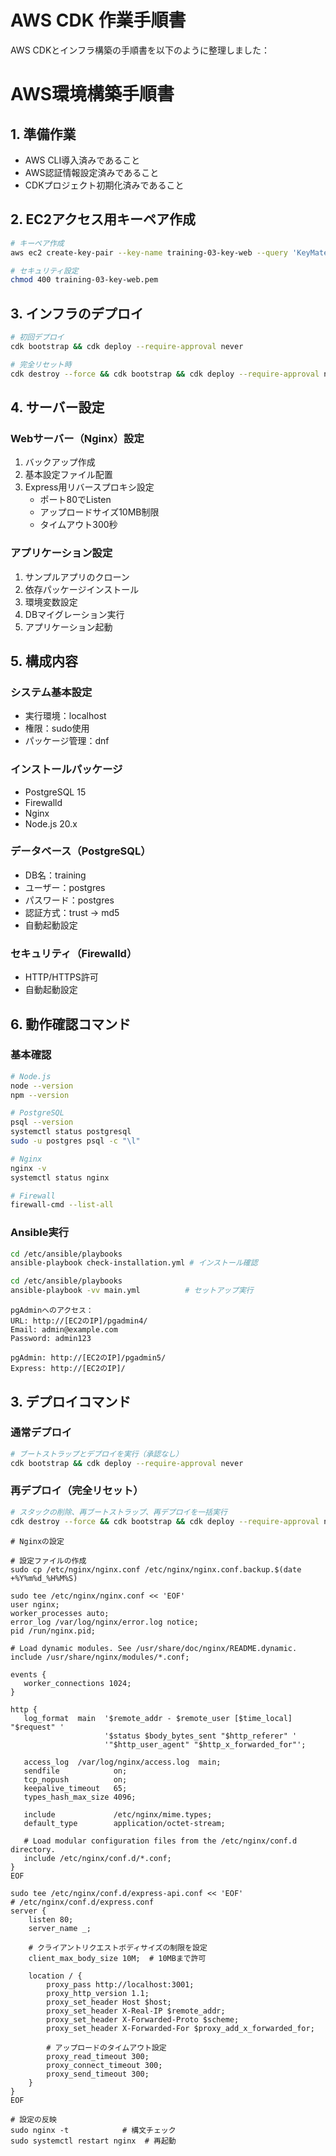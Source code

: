 # AWS CDK 作業手順書

AWS CDKとインフラ構築の手順書を以下のように整理しました：

# AWS環境構築手順書

## 1. 準備作業
- AWS CLI導入済みであること
- AWS認証情報設定済みであること
- CDKプロジェクト初期化済みであること

## 2. EC2アクセス用キーペア作成
```bash
# キーペア作成
aws ec2 create-key-pair --key-name training-03-key-web --query 'KeyMaterial' --output text > training-03-key-web.pem

# セキュリティ設定
chmod 400 training-03-key-web.pem
```

## 3. インフラのデプロイ
```bash
# 初回デプロイ
cdk bootstrap && cdk deploy --require-approval never

# 完全リセット時
cdk destroy --force && cdk bootstrap && cdk deploy --require-approval never
```

## 4. サーバー設定

### Webサーバー（Nginx）設定
1. バックアップ作成
2. 基本設定ファイル配置
3. Express用リバースプロキシ設定
   - ポート80でListen
   - アップロードサイズ10MB制限
   - タイムアウト300秒

### アプリケーション設定
1. サンプルアプリのクローン
2. 依存パッケージインストール
3. 環境変数設定
4. DBマイグレーション実行
5. アプリケーション起動

## 5. 構成内容

### システム基本設定
- 実行環境：localhost
- 権限：sudo使用
- パッケージ管理：dnf

### インストールパッケージ
- PostgreSQL 15
- Firewalld
- Nginx
- Node.js 20.x

### データベース（PostgreSQL）
- DB名：training
- ユーザー：postgres
- パスワード：postgres
- 認証方式：trust → md5
- 自動起動設定

### セキュリティ（Firewalld）
- HTTP/HTTPS許可
- 自動起動設定

## 6. 動作確認コマンド

### 基本確認
```bash
# Node.js
node --version
npm --version

# PostgreSQL
psql --version
systemctl status postgresql
sudo -u postgres psql -c "\l"

# Nginx
nginx -v
systemctl status nginx

# Firewall
firewall-cmd --list-all
```

### Ansible実行
```bash
cd /etc/ansible/playbooks
ansible-playbook check-installation.yml # インストール確認

cd /etc/ansible/playbooks
ansible-playbook -vv main.yml          # セットアップ実行

```

```
pgAdminへのアクセス：
URL: http://[EC2のIP]/pgadmin4/
Email: admin@example.com
Password: admin123
```

```
pgAdmin: http://[EC2のIP]/pgadmin5/
Express: http://[EC2のIP]/
```

## 3. デプロイコマンド

### 通常デプロイ
```bash
# ブートストラップとデプロイを実行（承認なし）
cdk bootstrap && cdk deploy --require-approval never
```

### 再デプロイ（完全リセット）
```bash
# スタックの削除、再ブートストラップ、再デプロイを一括実行
cdk destroy --force && cdk bootstrap && cdk deploy --require-approval never
```


```
# Nginxの設定

# 設定ファイルの作成
sudo cp /etc/nginx/nginx.conf /etc/nginx/nginx.conf.backup.$(date +%Y%m%d_%H%M%S)

sudo tee /etc/nginx/nginx.conf << 'EOF'
user nginx;
worker_processes auto;
error_log /var/log/nginx/error.log notice;
pid /run/nginx.pid;

# Load dynamic modules. See /usr/share/doc/nginx/README.dynamic.
include /usr/share/nginx/modules/*.conf;

events {
   worker_connections 1024;
}

http {
   log_format  main  '$remote_addr - $remote_user [$time_local] "$request" '
                     '$status $body_bytes_sent "$http_referer" '
                     '"$http_user_agent" "$http_x_forwarded_for"';

   access_log  /var/log/nginx/access.log  main;
   sendfile            on;
   tcp_nopush          on;
   keepalive_timeout   65;
   types_hash_max_size 4096;

   include             /etc/nginx/mime.types;
   default_type        application/octet-stream;

   # Load modular configuration files from the /etc/nginx/conf.d directory.
   include /etc/nginx/conf.d/*.conf;
}
EOF

sudo tee /etc/nginx/conf.d/express-api.conf << 'EOF'
# /etc/nginx/conf.d/express.conf
server {
    listen 80;
    server_name _;

    # クライアントリクエストボディサイズの制限を設定
    client_max_body_size 10M;  # 10MBまで許可

    location / {
        proxy_pass http://localhost:3001;
        proxy_http_version 1.1;
        proxy_set_header Host $host;
        proxy_set_header X-Real-IP $remote_addr;
        proxy_set_header X-Forwarded-Proto $scheme;
        proxy_set_header X-Forwarded-For $proxy_add_x_forwarded_for;

        # アップロードのタイムアウト設定
        proxy_read_timeout 300;
        proxy_connect_timeout 300;
        proxy_send_timeout 300;
    }
}
EOF

# 設定の反映
sudo nginx -t            # 構文チェック
sudo systemctl restart nginx  # 再起動

```
